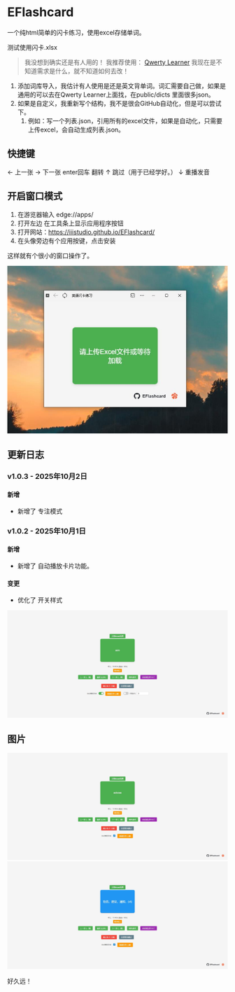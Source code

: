 # EFlashcard

一个纯html简单的闪卡练习，使用excel存储单词。

测试使用闪卡.xlsx

> 我没想到确实还是有人用的！
> 我推荐使用： [Qwerty Learner](https://github.com/RealKai42/qwerty-learner)
> 我现在是不知道需求是什么，就不知道如何去改！

1. 添加词库导入，我估计有人使用是还是英文背单词。词汇需要自己做，如果是通用的可以去在Qwerty Learner上面找，在public/dicts 里面很多json。
2. 如果是自定义，我重新写个结构，我不是很会GitHub自动化，但是可以尝试下。
   1. 例如：写一个列表.json，引用所有的excel文件，如果是自动化，只需要上传excel，会自动生成列表.json。

## 快捷键

← 上一张
→ 下一张
enter回车 翻转
↑ 跳过（用于已经学好。）
↓ 重播发音

## 开启窗口模式

1. 在游览器输入 edge://apps/
2. 打开左边 在工具条上显示应用程序按钮
3. 打开网站：https://iiistudio.github.io/EFlashcard/
4. 在头像旁边有个应用按键，点击安装

这样就有个很小的窗口操作了。

![](./image/4.jpg)

## 更新日志

### v1.0.3 - 2025年10月2日

#### 新增
- 新增了 专注模式

### v1.0.2 - 2025年10月1日

#### 新增
- 新增了 自动播放卡片功能。

#### 变更
- 优化了 开关样式

![](./image/3.jpg)
## 图片

![](./image/1.jpg)
![](./image/2.jpg)

好久远！
